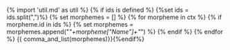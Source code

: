 {% import 'util.md' as util %}
{% if ids is defined %}
{%set ids = ids.split(",")%}
{% set morphemes = [] %}
{% for morpheme in ctx %}
{% if morpheme.id in ids %}
{% set morphemes = morphemes.append("_"+morpheme["Name"]+"_") %}
{% endif %}
{% endfor %}
{{ comma_and_list(morphemes)}}{%endif%}
